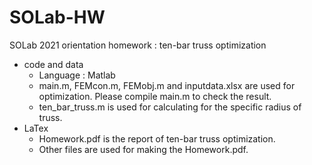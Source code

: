 # SOLab-HW
SOLab 2021 orientation homework : ten-bar truss optimization

* code and data
  * Language : Matlab 
  * main.m, FEMcon.m, FEMobj.m and inputdata.xlsx are used for optimization. Please compile main.m to check the result.
  * ten_bar_truss.m is used for calculating for the specific radius of truss.
* LaTex
  * Homework.pdf is the report of ten-bar truss optimization.
  * Other files are used for making the Homework.pdf.



